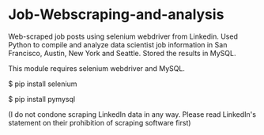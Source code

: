 # Job-Webscraping-and-analysis

Web-scraped job posts using selenium webdriver from Linkedin. Used Python to compile and analyze data scientist job information in San Francisco, Austin, New York and Seattle. Stored the results in MySQL. 

This module requires selenium webdriver and MySQL. 

$ pip install selenium

$ pip install pymysql

(I do not condone scraping LinkedIn data in any way. Please read LinkedIn's statement on their prohibition of scraping software first)
